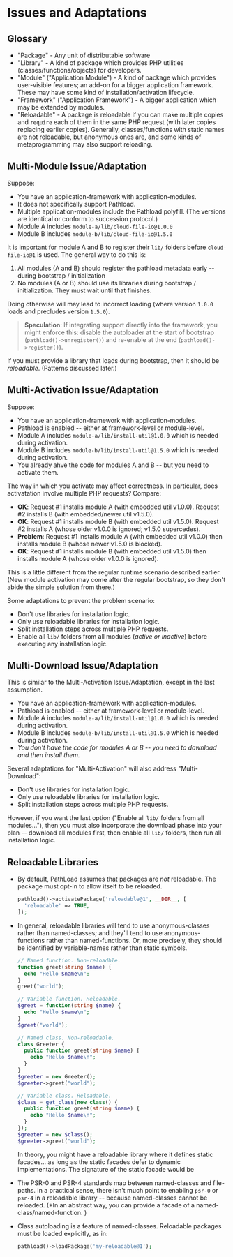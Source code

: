 # Issues and Adaptations

## Glossary

* "Package" - Any unit of distributable software
* "Library" - A kind of package which provides PHP utilities (classes/functions/objects) for developers.
* "Module" ("Application Module") - A kind of package which provides user-visible features; an add-on for a bigger application framework.
  These may have some kind of installation/activation lifecycle.
* "Framework" ("Application Framework") - A bigger application which may be extended by modules.
* "Reloadable" - A package is reloadable if you can make multiple copies and `require` each of them in the same PHP request
   (with later copies replacing earlier copies). Generally, classes/functions with static names are not reloadable,
   but anonymous ones are, and some kinds of metaprogramming may also support reloading.

## Multi-Module Issue/Adaptation

Suppose:

* You have an appilcation-framework with application-modules.
* It does not specifically support Pathload.
* Multiple application-modules include the Pathload polyfill. (The versions are identical or conform to succession protocol.)
* Module A includes `module-a/lib/cloud-file-io@1.0.0`
* Module B includes `module-b/lib/cloud-file-io@1.5.0`

It is important for module A and B to register their `lib/` folders before `cloud-file-io@1` is used.
The general way to do this is:

1. All modules (A and B) should register the pathload metadata early -- during bootstrap / initialization
2. No modules (A or B) should use its libraries during bootstrap / initialization. They must wait until that finishes.

Doing otherwise will may lead to incorrect loading (where version `1.0.0` loads and precludes version `1.5.0`).

> __Speculation__: If integrating support directly into the framework, you might enforce this: disable the autoloader
> at the start of bootstrap (`pathload()->unregister()`) and re-enable at the end (`pathload()->register()`).

If you must provide a library that loads during bootstrap, then it should be *reloadable*. (Patterns discussed later.)

## Multi-Activation Issue/Adaptation

Suppose:

* You have an application-framework with application-modules.
* Pathload is enabled -- either at framework-level or module-level.
* Module A includes `module-a/lib/install-util@1.0.0` which is needed during activation.
* Module B includes `module-b/lib/install-util@1.5.0` which is needed during activation.
* You already ahve the code for modules A and B -- but you need to activate them.

The way in which you activate may affect correctness. In particular, does activatation involve multiple PHP requests? Compare:

* __OK__: Request #1 installs module A (with embedded util v1.0.0). Request #2 installs B (with embedded/newer util v1.5.0).
* __OK__: Request #1 installs module B (with embedded util v1.5.0). Request #2 installs A (whose older v1.0.0 is ignored; v1.5.0 supercedes).
* __Problem__: Request #1 installs module A (with embedded util v1.0.0) then installs module B (whose newer v1.5.0 is blocked).
* __OK__: Request #1 installs module B (with embedded util v1.5.0) then installs module A (whose older v1.0.0 is ignored).

This is a little different from the regular runtime scenario described earlier.  (New module activation may come after
the regular bootstrap, so they don't abide the simple solution from there.)

Some adaptations to prevent the problem scenario:

* Don't use libraries for installation logic.
* Only use reloadable libraries for installation logic.
* Split installation steps across multiple PHP requests.
* Enable all `lib/` folders from all modules (*active or inactive*) before executing any installation logic.

## Multi-Download Issue/Adaptation

This is similar to the Multi-Activation Issue/Adaptation, except in the last assumption.

* You have an application-framework with application-modules.
* Pathload is enabled -- either at framework-level or module-level.
* Module A includes `module-a/lib/install-util@1.0.0` which is needed during activation.
* Module B includes `module-b/lib/install-util@1.5.0` which is needed during activation.
* _You don't have the code for modules A or B -- you need to download and then install them._

Several adaptations for "Multi-Activation" will also address "Multi-Download":

* Don't use libraries for installation logic.
* Only use reloadable libraries for installation logic.
* Split installation steps across multiple PHP requests.

However, if you want the last option ("Enable all `lib/` folders from all modules..."), then you must also incorporate the download
phase into your plan -- download all modules first, then enable all `lib/` folders, then run all installation logic.

## Reloadable Libraries

* By default, PathLoad assumes that packages are *not* reloadable. The package must opt-in to allow itself to be reloaded.

    ```php
    pathload()->activatePackage('reloadable@1', __DIR__, [
      'reloadable' => TRUE,
    ]);
    ```

* In general, reloadable libraries will tend to use anonymous-classes rather than named-classes; and they'll tend
  to use anonymous-functions rather than named-functions. Or, more precisely, they should be identified by
  variable-names rather than static symbols.

    ```php
    // Named function. Non-reloadble.
    function greet(string $name) {
      echo "Hello $name\n";
    }
    greet("world");
    ```
    ```php
    // Variable function. Reloadable.
    $greet = function(string $name) {
      echo "Hello $name\n";
    }
    $greet("world");
    ```
    ```php
    // Named class. Non-reloadable.
    class Greeter {
      public function greet(string $name) {
        echo "Hello $name\n";
      }
    }
    $greeter = new Greeter();
    $greeter->greet("world");
    ```
    ```php
    // Variable class. Reloadable.
    $class = get_class(new class() {
      public function greet(string $name) {
        echo "Hello $name\n";
      }
    });
    $greeter = new $class();
    $greeter->greet("world");
    ```

    In theory, you might have a reloadable library where it defines static facades... as long as the
    static facades defer to dynamic implementations. The signature of the static facade would be

* The PSR-0 and PSR-4 standards map between named-classes and file-paths. In a practical sense, there isn't much point to
  enabling `psr-0` or `psr-4` in a reloadable library -- because named-classes cannot be reloaded. (*In an abstract way,
  you can provide a facade of a named-class/named-function. )

* Class autoloading is a feature of named-classes. Reloadable packages must be loaded explicitly, as in:

  ```php
  pathload()->loadPackage('my-reloadable@1');
  ```
